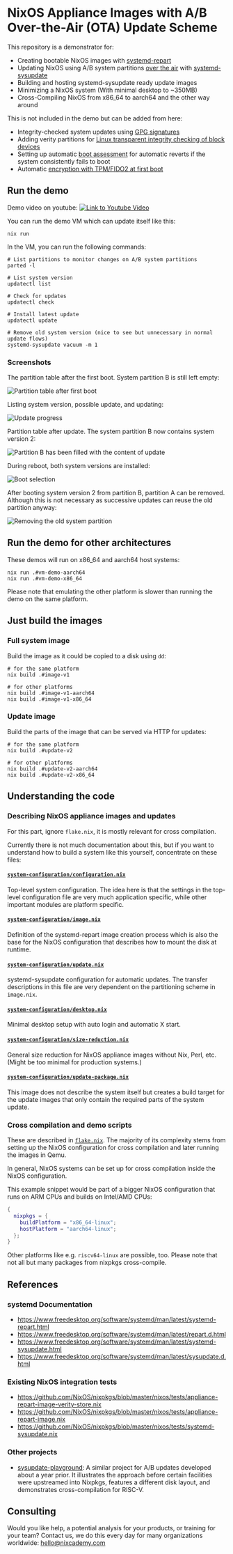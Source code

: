 # NixOS Appliance Images with A/B Over-the-Air (OTA) Update Scheme

This repository is a demonstrator for:

- Creating bootable NixOS images with [systemd-repart](https://www.freedesktop.org/software/systemd/man/systemd-repart.html)
- Updating NixOS using A/B system partitions [over the air](https://en.wikipedia.org/wiki/Over-the-air_update) with [systemd-sysupdate](https://www.freedesktop.org/software/systemd/man/systemd-sysupdate.html)
- Building and hosting systemd-sysupdate ready update images
- Minimizing a NixOS system (With minimal desktop to ~350MB)
- Cross-Compiling NixOS from x86_64 to aarch64 and the other way around

This is not included in the demo but can be added from here:

- Integrity-checked system updates using [GPG signatures](https://www.freedesktop.org/software/systemd/man/latest/sysupdate.d.html#Verify=)
- Adding verity partitions for [Linux transparent integrity checking of block devices](https://www.kernel.org/doc/html/next/admin-guide/device-mapper/verity.html)
- Setting up automatic [boot assessment](https://systemd.io/AUTOMATIC_BOOT_ASSESSMENT/) for automatic reverts if the system consistently fails to boot
- Automatic [encryption with TPM/FIDO2 at first boot](https://www.freedesktop.org/software/systemd/man/latest/repart.d.html#Encrypt=)

## Run the demo

Demo video on youtube:
[![Link to Youtube Video](./images/demo-video.png)](https://www.youtube.com/watch?v=vH_hBej5-m4)

You can run the demo VM which can update itself like this:

```console
nix run
```

In the VM, you can run the following commands:

```console
# List partitions to monitor changes on A/B system partitions
parted -l

# List system version
updatectl list

# Check for updates
updatectl check

# Install latest update
updatectl update

# Remove old system version (nice to see but unnecessary in normal update flows)
systemd-sysupdate vacuum -m 1
```

### Screenshots

The partition table after the first boot.
System partition B is still left empty:

![Partition table after first boot](./images/partition-first-boot.png)

Listing system version, possible update, and updating:

![Update progress](./images/update-progress.png)

Partition table after update.
The system partition B now contains system version 2:

![Partition B has been filled with the content of update](./images/partition-update-result.png)

During reboot, both system versions are installed:

![Boot selection](./images/boot-select.png)

After booting system version 2 from partition B, partition A can be removed.
Although this is not necessary as successive updates can reuse the old partition anyway:

![Removing the old system partition](./images/partition-vacuum-result.png)

## Run the demo for other architectures

These demos will run on x86_64 and aarch64 host systems:

```console
nix run .#vm-demo-aarch64
nix run .#vm-demo-x86_64
```

Please note that emulating the other platform is slower than running the demo on the same platform.

## Just build the images

### Full system image

Build the image as it could be copied to a disk using `dd`:

```console
# for the same platform
nix build .#image-v1

# for other platforms
nix build .#image-v1-aarch64
nix build .#image-v1-x86_64
```

### Update image

Build the parts of the image that can be served via HTTP for updates:

```console
# for the same platform
nix build .#update-v2

# for other platforms
nix build .#update-v2-aarch64
nix build .#update-v2-x86_64
```

## Understanding the code

### Describing NixOS appliance images and updates

For this part, ignore `flake.nix`, it is mostly relevant for cross compilation.

Currently there is not much documentation about this, but if you want to understand how to build a system like this yourself, concentrate on these files:

#### [`system-configuration/configuration.nix`](./system-configuration/configuration.nix)

Top-level system configuration.
The idea here is that the settings in the top-level configuration file are very much
application specific, while other important modules are platform specific.

#### [`system-configuration/image.nix`](./system-configuration/image.nix)

Definition of the systemd-repart image creation process which is also the base for the NixOS configuration that describes how to mount the disk at runtime.

#### [`system-configuration/update.nix`](./system-configuration/update.nix)

systemd-sysupdate configuration for automatic updates.
The transfer descriptions in this file are very dependent on the partitioning scheme in `image.nix`.

#### [`system-configuration/desktop.nix`](./system-configuration/desktop.nix)

Minimal desktop setup with auto login and automatic X start.

#### [`system-configuration/size-reduction.nix`](./system-configuration/size-reduction.nix)

General size reduction for NixOS appliance images without Nix, Perl, etc.
(Might be too minimal for production systems.)

#### [`system-configuration/update-package.nix`](./system-configuration/update-package.nix)

This image does not describe the system itself but creates a build target for the update images that only contain the required parts of the system update.

### Cross compilation and demo scripts

These are described in [`flake.nix`](./flake.nix).
The majority of its complexity stems from setting up the NixOS configuration for cross compilation and later running the images in Qemu.

In general, NixOS systems can be set up for cross compilation inside the NixOS configuration.

This example snippet would be part of a bigger NixOS configuration that runs on ARM CPUs and builds on Intel/AMD CPUs:

```nix
{
  nixpkgs = {
    buildPlatform = "x86_64-linux";
    hostPlatform = "aarch64-linux";
  };
}
```

Other platforms like e.g. `riscv64-linux` are possible, too.
Please note that not all but many packages from nixpkgs cross-compile.

## References

### systemd Documentation

- https://www.freedesktop.org/software/systemd/man/latest/systemd-repart.html
- https://www.freedesktop.org/software/systemd/man/latest/repart.d.html
- https://www.freedesktop.org/software/systemd/man/latest/systemd-sysupdate.html
- https://www.freedesktop.org/software/systemd/man/latest/sysupdate.d.html

### Existing NixOS integration tests

- https://github.com/NixOS/nixpkgs/blob/master/nixos/tests/appliance-repart-image-verity-store.nix
- https://github.com/NixOS/nixpkgs/blob/master/nixos/tests/appliance-repart-image.nix
- https://github.com/NixOS/nixpkgs/blob/master/nixos/tests/systemd-sysupdate.nix

### Other projects

* [sysupdate-playground](https://github.com/blitz/sysupdate-playground/): A similar project for A/B updates developed about a year prior. It illustrates the approach before certain facilities were upstreamed into Nixpkgs, features a different disk layout, and demonstrates cross-compilation for RISC-V.

## Consulting

Would you like help, a potential analysis for your products, or training for your team?
Contact us, we do this every day for many organizations worldwide: hello@nixcademy.com
